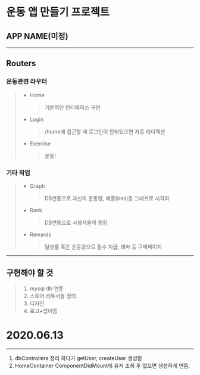 # 운동 앱 만들기 프로젝트

## APP NAME(미정)

---

## Routers

### 운동관련 라우터

> -   Home
>     > 기본적인 인터페이스 구현
> -   Login
>     > /home에 접근할 때 로그인이 안되있으면 자동 리디렉션
> -   Exercise
>     > 운동!

### 기타 작업

> -   Graph
>     > DB연동으로 자신의 운동량, 체중(bmi)등 그래프로 시각화
> -   Rank
>     > DB연동으로 사용자들의 랭킹
> -   Rewards
>     > 달성률 혹은 운동량으로 점수 지급, 테마 등 구매페이지

---

## 구현해야 할 것

> 1.  mysql db 연동
> 2.  스토어 리듀서들 정의
> 3.  디자인
> 4.  로고+앱이름

# 2020.06.13

---

1. dbControllers 정리 하다가 getUser, createUser 생성함
2. HomeContainer ComponentDidMount에 유저 조회 후 없으면 생성하게 만듬.
